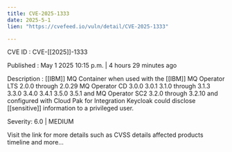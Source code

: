 ```yaml
---
title: CVE-2025-1333
date: 2025-5-1
lien: "https://cvefeed.io/vuln/detail/CVE-2025-1333"

---
```


CVE ID : CVE-[[2025]]-1333

Published :  May 1
2025
10:15 p.m. | 4 hours
29 minutes ago

Description :  [[IBM]] MQ Container when used with the  [[IBM]] MQ Operator LTS 2.0.0 through 2.0.29
MQ Operator CD 3.0.0
3.0.1
3.1.0 through 3.1.3
3.3.0
3.4.0
3.4.1
3.5.0
3.5.1
and MQ Operator SC2 3.2.0 through 3.2.10  and configured with Cloud Pak for Integration Keycloak could disclose  [[sensitive]] information to a privileged user.

Severity: 6.0 | MEDIUM

Visit the link for more details
such as CVSS details
affected products
timeline
and more...
